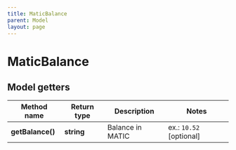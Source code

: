 ```yaml
---
title: MaticBalance
parent: Model
layout: page
---
```


# MaticBalance

## Model getters

Method name | Return type | Description | Notes
------------ | ------------- | ------------- | -------------
**getBalance()** | **string** | Balance in MATIC | ex.: `10.52` [optional]


